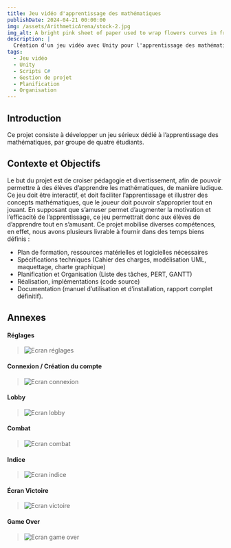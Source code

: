 ```yaml
---
title: Jeu vidéo d'apprentissage des mathématiques
publishDate: 2024-04-21 00:00:00
img: /assets/ArithmeticArena/stock-2.jpg
img_alt: A bright pink sheet of paper used to wrap flowers curves in front of rich blue background
description: |
  Création d'un jeu vidéo avec Unity pour l'apprentissage des mathématiques.
tags:
  - Jeu vidéo
  - Unity
  - Scripts C#
  - Gestion de projet
  - Planification
  - Organisation
---
```


## Introduction

Ce projet consiste à développer un jeu sérieux dédié à l’apprentissage des mathématiques, par groupe de quatre étudiants.

## Contexte et Objectifs

Le but du projet est de croiser pédagogie et divertissement, afin de pouvoir permettre à des élèves d’apprendre les mathématiques, de manière ludique. Ce jeu doit être interactif, et doit faciliter l’apprentissage et illustrer des concepts mathématiques, que le joueur doit pouvoir s’approprier tout en jouant.
En supposant que s’amuser permet d’augmenter la motivation et l’efficacité de l’apprentissage, ce jeu permettrait donc aux élèves de d’apprendre tout en s’amusant. Ce projet mobilise diverses compétences, en effet, nous avons plusieurs livrable à fournir dans des temps biens définis :

- Plan de formation, ressources matérielles et logicielles nécessaires
- Spécifications techniques (Cahier des charges, modélisation UML, maquettage, charte graphique)
- Planification et Organisation (Liste des tâches, PERT, GANTT)
- Réalisation, implémentations (code source)
- Documentation (manuel d’utilisation et d’installation, rapport complet définitif).

## Annexes

#### Réglages

> ![Ecran réglages](/assets/ArithmeticArena/Réglages.png "Ecran réglages")

#### Connexion / Création du compte

> ![Ecran connexion](/assets/ArithmeticArena/Connexion.png "Ecran connexion")

#### Lobby

> ![Ecran lobby](/assets/ArithmeticArena/Lobby.png "Ecran Lobby")

#### Combat

> ![Ecran combat](/assets/ArithmeticArena/Combat.png "Ecran combat")

#### Indice

> ![Ecran indice](/assets/ArithmeticArena/Indice.png "Ecran indice")

#### Écran Victoire

> ![Ecran victoire](/assets/ArithmeticArena/Victoire.png "Ecran victoire")

#### Game Over

> ![Ecran game over](/assets/ArithmeticArena/GameOver.png "Ecran game over")
